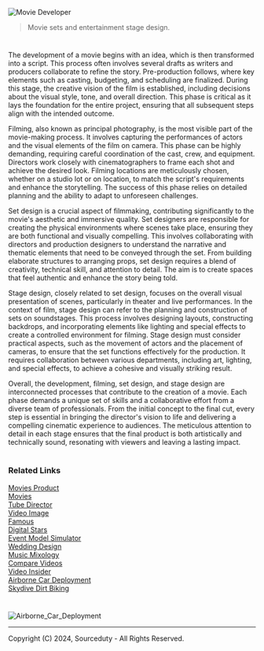 ![Movie Developer](https://github.com/sourceduty/Set_Stage_Design/assets/123030236/cb676ef3-d50d-4ec8-89b5-9f54acb95ed3)

> Movie sets and entertainment stage design.
#

The development of a movie begins with an idea, which is then transformed into a script. This process often involves several drafts as writers and producers collaborate to refine the story. Pre-production follows, where key elements such as casting, budgeting, and scheduling are finalized. During this stage, the creative vision of the film is established, including decisions about the visual style, tone, and overall direction. This phase is critical as it lays the foundation for the entire project, ensuring that all subsequent steps align with the intended outcome.

Filming, also known as principal photography, is the most visible part of the movie-making process. It involves capturing the performances of actors and the visual elements of the film on camera. This phase can be highly demanding, requiring careful coordination of the cast, crew, and equipment. Directors work closely with cinematographers to frame each shot and achieve the desired look. Filming locations are meticulously chosen, whether on a studio lot or on location, to match the script's requirements and enhance the storytelling. The success of this phase relies on detailed planning and the ability to adapt to unforeseen challenges.

Set design is a crucial aspect of filmmaking, contributing significantly to the movie's aesthetic and immersive quality. Set designers are responsible for creating the physical environments where scenes take place, ensuring they are both functional and visually compelling. This involves collaborating with directors and production designers to understand the narrative and thematic elements that need to be conveyed through the set. From building elaborate structures to arranging props, set design requires a blend of creativity, technical skill, and attention to detail. The aim is to create spaces that feel authentic and enhance the story being told.

Stage design, closely related to set design, focuses on the overall visual presentation of scenes, particularly in theater and live performances. In the context of film, stage design can refer to the planning and construction of sets on soundstages. This process involves designing layouts, constructing backdrops, and incorporating elements like lighting and special effects to create a controlled environment for filming. Stage design must consider practical aspects, such as the movement of actors and the placement of cameras, to ensure that the set functions effectively for the production. It requires collaboration between various departments, including art, lighting, and special effects, to achieve a cohesive and visually striking result.

Overall, the development, filming, set design, and stage design are interconnected processes that contribute to the creation of a movie. Each phase demands a unique set of skills and a collaborative effort from a diverse team of professionals. From the initial concept to the final cut, every step is essential in bringing the director's vision to life and delivering a compelling cinematic experience to audiences. The meticulous attention to detail in each stage ensures that the final product is both artistically and technically sound, resonating with viewers and leaving a lasting impact.

#
### Related Links

[Movies Product](https://github.com/sourceduty/Movie_Product)
<br>
[Movies](https://github.com/sourceduty/Movies)
<br>
[Tube Director](https://chat.openai.com/g/g-epAQ2XbfM-tube-director)
<br>
[Video Image](https://chat.openai.com/g/g-LNtncGSSz-video-image)
<br>
[Famous](https://chat.openai.com/g/g-O9LfTkCN7-famous)
<br>
[Digital Stars](https://chat.openai.com/g/g-dRyZ53slj-digital-stars)
<br>
[Event Model Simulator](https://chat.openai.com/g/g-Zr15o3jSa-event-model-simulator)
<br>
[Wedding Design](https://chatgpt.com/g/g-fXhJAisdE-wedding-design)
<br>
[Music Mixology](https://chat.openai.com/g/g-Dx8EfEK8O-music-mixology)
<br>
[Compare Videos](https://github.com/sourceduty/Compare_Videos)
<br>
[Video Insider](https://chatgpt.com/g/g-ZBiedT6Sq-video-insider)
<br>
[Airborne Car Deployment](https://github.com/sourceduty/Airborne_Car_Deployment)
<br>
[Skydive Dirt Biking](https://github.com/sourceduty/Skydive_Dirt_Biking)

#

![Airborne_Car_Deployment](https://github.com/sourceduty/Set_Stage_Design/assets/123030236/b818515d-29b3-401f-ba8f-3ad36668e278)

***
Copyright (C) 2024, Sourceduty - All Rights Reserved.
